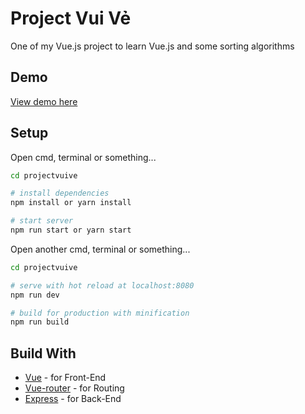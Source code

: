 # Project Vui Vẻ

One of my Vue.js project to learn Vue.js and some sorting algorithms

## Demo
[View demo here](http://projectvuive-nodejs.herokuapp.com)
## Setup
Open cmd, terminal or something...
```bash
cd projectvuive

# install dependencies
npm install or yarn install

# start server
npm run start or yarn start
```

Open another cmd, terminal or something...
```bash
cd projectvuive

# serve with hot reload at localhost:8080
npm run dev

# build for production with minification
npm run build
```
## Build With
* [Vue](https://vuejs.org/) - for Front-End
* [Vue-router](https://router.vuejs.org/en/) - for Routing
* [Express](https://expressjs.com/) - for Back-End